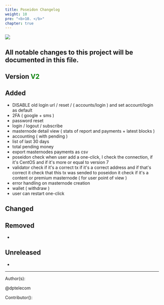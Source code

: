 ```yaml
---
title: Poseidon Changelog
weight: 10
pre: "<b>10. </b>"
chapter: true
---
```

![](/images_headers/Poseidon.png)


## All notable changes to this project will be documented in this file.



## Version <span style="color:green">V2</span>



## Added  

- DISABLE old login url / reset / ( accounts/login ) and set account/login as default  
- 2FA ( google + sms )  
- password reset  
- login / logout / subscribe  
- masternode detail view ( stats of report and payments + latest blocks )  
- accounting ( with pending )  
- list of last 30 days  
- total pending money  
- export masternodes payments as csv  
- poseidon check when user add a one-click, I check the connection, if it's CentOS and if it's more or equal to version 7  
- validator check if it's a correct tx if it's a correct address and if that's correct it check that this tx was sended to poseidon it check if it's a content or premium masternode ( for user point of view )  
- error handling on masternode creation  
- wallet ( withdraw )  
- user can restart one-click  


## Changed  



## Removed  
-

## Unreleased  
-



---
Author(s):  

@dptelecom  

Contributor():  
